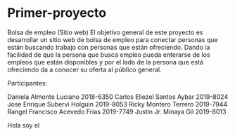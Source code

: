 # Primer-proyecto

 Bolsa de empleo (Sitio web)
 El objetivo general de este proyecto  es desarrollar un sitio web de bolsa de empleo para conectar 
 personas que están buscando trabajo con personas que están ofreciendo. Dando la facilidad de que 
 la persona que busca empleo pueda enterarse de los empleos que están disponibles y por el lado de 
 la persona que está ofreciendo da a conocer su oferta al público general.
 
 Participantes:
 
 Daniela Almonte Luciano 2018-6350
 Carlos Eliezel Santos Aybar 2019-8024
 Jose Enrique Subervi Holguin 2019-8053
 Ricky Montero Terrero 2019-7944
 Rangel Francisco Acevedo Frias 2019-7749
 Justin Jr. Minaya Gil 2019-8013

 
 Hola soy el 
